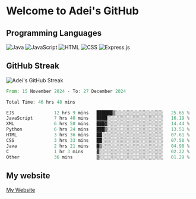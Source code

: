# Welcome to Adei's GitHub

## Programming Languages
![Java](https://img.shields.io/badge/Java-007396?style=flat-square&logo=java&logoColor=white)
![JavaScript](https://img.shields.io/badge/JavaScript-F7DF1E?style=flat-square&logo=javascript&logoColor=black)
![HTML](https://img.shields.io/badge/HTML-E34F26?style=flat-square&logo=html5&logoColor=white)
![CSS](https://img.shields.io/badge/CSS-1572B6?style=flat-square&logo=css3&logoColor=white)
![Express.js](https://img.shields.io/badge/Express.js-000000?style=flat-square&logo=express&logoColor=white)


## GitHub Streak
![Adei's GitHub Streak](https://github-readme-streak-stats.herokuapp.com/?user=AdeiTamayo&hide_border=true)

<!--START_SECTION:waka-->

```rust
From: 15 November 2024 - To: 27 December 2024

Total Time: 46 hrs 48 mins

EJS               12 hrs 9 mins   ██████▒░░░░░░░░░░░░░░░░░░   25.65 %
JavaScript        7 hrs 40 mins   ████░░░░░░░░░░░░░░░░░░░░░   16.19 %
XML               6 hrs 50 mins   ███▓░░░░░░░░░░░░░░░░░░░░░   14.44 %
Python            6 hrs 24 mins   ███▒░░░░░░░░░░░░░░░░░░░░░   13.51 %
HTML              3 hrs 36 mins   ██░░░░░░░░░░░░░░░░░░░░░░░   07.61 %
CSS               3 hrs 33 mins   ██░░░░░░░░░░░░░░░░░░░░░░░   07.50 %
Java              2 hrs 21 mins   █▒░░░░░░░░░░░░░░░░░░░░░░░   04.98 %
C                 1 hr 3 mins     ▓░░░░░░░░░░░░░░░░░░░░░░░░   02.22 %
Other             36 mins         ▒░░░░░░░░░░░░░░░░░░░░░░░░   01.29 %
```

<!--END_SECTION:waka-->

## My website
[My Website](https://adei.eus)


